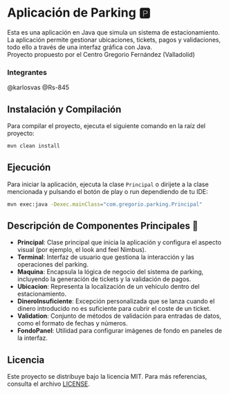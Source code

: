 # Aplicación de Parking 🅿

Esta es una aplicación en Java que simula un sistema de estacionamiento. La aplicación permite gestionar ubicaciones, tickets, pagos y validaciones, todo ello a través de una interfaz gráfica con Java.  
Proyecto propuesto por el Centro Gregorio Fernández (Valladolid)

### Integrantes
@karlosvas
@Rs-845

## Instalación y Compilación 

Para compilar el proyecto, ejecuta el siguiente comando en la raíz del proyecto:

```sh
mvn clean install
```

## Ejecución

Para iniciar la aplicación, ejecuta la clase `Principal` o dirijete a la clase mencionada y pulsando el botón de play o run dependiendo de tu IDE:

```sh
mvn exec:java -Dexec.mainClass="com.gregorio.parking.Principal"
```

## Descripción de Componentes Principales 🚗

- **Principal**: Clase principal que inicia la aplicación y configura el aspecto visual (por ejemplo, el look and feel Nimbus).
- **Terminal**: Interfaz de usuario que gestiona la interacción y las operaciones del parking.
- **Maquina**: Encapsula la lógica de negocio del sistema de parking, incluyendo la generación de tickets y la validación de pagos.
- **Ubicacion**: Representa la localización de un vehículo dentro del estacionamiento.
- **DineroInsuficiente**: Excepción personalizada que se lanza cuando el dinero introducido no es suficiente para cubrir el coste de un ticket.
- **Validation**: Conjunto de métodos de validación para entradas de datos, como el formato de fechas y números.
- **FondoPanel**: Utilidad para configurar imágenes de fondo en paneles de la interfaz.

## Licencia

Este proyecto se distribuye bajo la licencia MIT.
Para más referencias, consulta el archivo [LICENSE](./LICENSE).